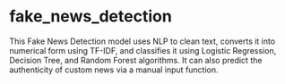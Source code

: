 # fake_news_detection
This Fake News Detection model uses NLP to clean text, converts it into numerical form using TF-IDF, and classifies it using Logistic Regression, Decision Tree, and Random Forest algorithms. It can also predict the authenticity of custom news via a manual input function.
